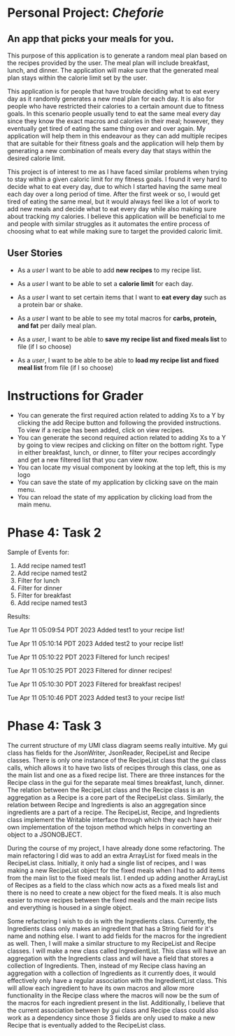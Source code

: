 # Personal Project: *Cheforie*

## An app that picks your meals for you.

This purpose of this application is to generate a random meal plan based on the recipes provided by the user. The
meal plan will include breakfast, lunch, and dinner. The application will make sure that the generated meal plan stays
within the calorie limit set by the user.

This application is for people that have trouble deciding what to eat every day as it randomly generates a new meal
plan for each day. It is also for people who have restricted their calories to a certain amount due to fitness goals.
In this scenario people usually tend to eat the same meal every day since they know the exact macros and calories in
their
meal; however, they eventually get tired of eating the same thing over and over again. My application will help them in
this
endeavour as they can add multiple recipes that are suitable for their fitness
goals and the application will help them by generating a new combination of meals every day that stays within the
desired
calorie limit.

This project is of interest to me as I have faced similar problems when trying to stay within a given caloric limit
for my fitness goals. I found it very hard to decide what to eat every day, due to which I started having the same meal
each day over a long period of time. After the first week or so, I would get tired of eating the same meal, but
it would always feel like a lot of work to add new meals and decide what to eat every day while also making sure about 
tracking my calories. I believe this application will be beneficial to me and people with similar struggles as it 
automates the entire process of choosing what to eat while making sure to target the provided caloric limit.



## User Stories

- As a *user* I want to be able to add **new recipes** to my recipe list.
- As a *user* I want to be able to set a **calorie limit** for each day.
- As a *user* I want to set certain items that I want to **eat every day** such as a protein bar or shake.
- As a *user* I want to be able to see my total macros for **carbs, protein, and fat** per daily meal plan.

- As a *user*, I want to be able to **save my recipe list and fixed meals list** to file (if I so choose)
- As a *user*, I want to be able to be able to **load my recipe list and fixed meal list** from file (if I so choose)

# Instructions for Grader

- You can generate the first required action related to adding Xs to a Y by clicking the add Recipe button and following
the provided instructions. To view if a recipe has been added, click on view recipes.
- You can generate the second required action related to adding Xs to a Y by going to view recipes and clicking on
filter on the bottom right. Type in either breakfast, lunch, or dinner, to filter your recipes accordingly and get a new 
filtered list that you can view now.
- You can locate my visual component by looking at the top left, this is my logo
- You can save the state of my application by clicking save on the main menu.
- You can reload the state of my application by clicking load from the main menu.

# Phase 4: Task 2

Sample of Events for:

1. Add recipe named test1
2. Add recipe named test2
3. Filter for lunch
4. Filter for dinner
5. Filter for breakfast
6. Add recipe named test3

Results: 

Tue Apr 11 05:09:54 PDT 2023
Added test1 to your recipe list!

Tue Apr 11 05:10:14 PDT 2023
Added test2 to your recipe list!

Tue Apr 11 05:10:22 PDT 2023
Filtered for lunch recipes!

Tue Apr 11 05:10:25 PDT 2023
Filtered for dinner recipes!

Tue Apr 11 05:10:30 PDT 2023
Filtered for breakfast recipes!

Tue Apr 11 05:10:46 PDT 2023
Added test3 to your recipe list!

# Phase 4: Task 3

The current structure of my UMl class diagram seems really intuitive. My gui class has fields for the JsonWriter,
JsonReader, RecipeList and Recipe classes. There is only one instance of the RecipeList class that the gui class calls,
which allows it to have two lists of recipes through this class, one as the main list and one as a fixed recipe list.
There are three instances for the Recipe class in the gui for the separate meal times breakfast, lunch, dinner.
The relation between the RecipeList class and the Recipe class is an aggregation as a Recipe is a core part of the 
RecipeList class. Similarly, the relation between Recipe and Ingredients is also an aggregation since ingredients are 
a part of a recipe. The RecipeList, Recipe, and Ingredients class implement the Writable interface through which they 
each have their own implementation of the tojson method which helps in converting an object to a JSONOBJECT.

During the course of my project, I have already done some refactoring. The main refactoring I did was to add an extra
ArrayList for fixed meals in the RecipeList class. Initially, it only had a single list of recipes, and I was making a
new RecipeList object for the fixed meals when I had to add items from the main list to the fixed meals list. I ended up
adding another ArrayList of Recipes as a field to the class which now acts as a fixed meals list and there is no need
to create a new object for the fixed meals. It is also much easier to move recipes between the fixed meals and the main
recipe lists and everything is housed in a single object. 

Some refactoring I wish to do is with the Ingredients class. Currently, the Ingredients class only makes an ingredient
that has a String field for it's name and nothing else. I want to add fields for the macros for the ingredient as well. 
Then, I will make a similar structure to my RecipeList and Recipe classes. I will make a new class called
IngredientList. This class will have an aggregation with the Ingredients class and will have a field that stores a
collection of Ingredients. Then, instead of my Recipe class having an aggregation with a collection of Ingredients as it
currently does, it would effectively only have a regular association with the IngredientList class. This will allow each
ingredient to have its own macros and allow more functionality in the Recipe class where the macros will now be the 
sum of the macros for each ingredient present in the list. Additionally, I believe that the current association 
between by gui class and Recipe class could also work as a dependency since those 3 fields are only used to make a
new Recipe that is eventually added to the RecipeList class. 



